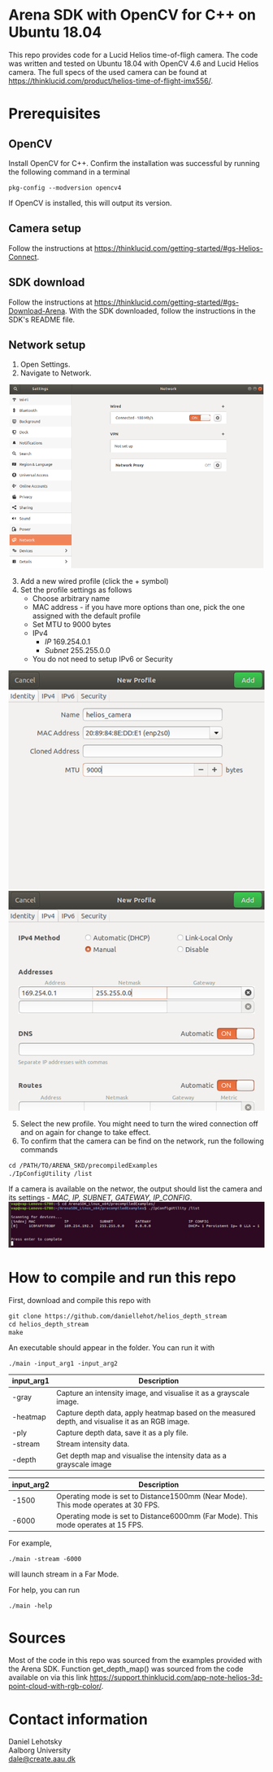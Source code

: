 # Arena SDK with OpenCV for C++ on Ubuntu 18.04
This repo provides code for a Lucid Helios time-of-fligh camera. The code was written and tested on Ubuntu 18.04 with OpenCV 4.6 and Lucid Helios camera. The full specs of the used camera can be found at https://thinklucid.com/product/helios-time-of-flight-imx556/. 

# Prerequisites

## OpenCV 
Install OpenCV for C++. Confirm the installation was successful by running the following command in a terminal
```
pkg-config --modversion opencv4
```
If OpenCV is installed, this will output its version.

## Camera setup
Follow the instructions at https://thinklucid.com/getting-started/#gs-Helios-Connect.

## SDK download 
Follow the instructions at https://thinklucid.com/getting-started/#gs-Download-Arena. With the SDK downloaded, follow the instructions in the SDK's README file. 

## Network setup
1. Open Settings.
2. Navigate to Network. 

<p align="center">
    <img src="img/network_settings.png" alt="img" width="500"/>
</p>

3. Add a new wired profile (click the + symbol)
4. Set the profile settings as follows 
    - Choose arbitrary name
    - MAC address - if you have more options than one, pick the one assigned with the default profile
    - Set MTU to 9000 bytes
    - IPv4
        - *IP* 169.254.0.1
        - *Subnet* 255.255.0.0
    - You do not need to setup IPv6 or Security

<p align="center">
    <img src="img/new_profile_1.png" alt="img"/>
    <img src="img/new_profile_2.png" alt="img"/>
</p>

5. Select the new profile. You might need to turn the wired connection off and on again for change to take effect. 
6. To confirm that the camera can be find on the network, run the following commands
```
cd /PATH/TO/ARENA_SKD/precompiledExamples
./IpConfigUtility /list
```
If a camera is available on the networ, the output should list the camera and its settings - *MAC, IP, SUBNET, GATEWAY, IP_CONFIG*.
![img](img/output.png)


# How to compile and run this repo
First, download and compile this repo with 
```
git clone https://github.com/daniellehot/helios_depth_stream
cd helios_depth_stream
make
```
An executable should appear in the folder. You can run it with
 ```
 ./main -input_arg1 -input_arg2
 ```
|input_arg1|Description|
|----------|--------------------------------------------------------------------------------------------------|
| -gray    | Capture an intensity image, and visualise it as a grayscale image.                               |
| -heatmap | Capture depth data, apply heatmap based on the measured depth, and visualise it as an RGB image. |
| -ply     | Capture depth data, save it as a ply file.                                                       |
| -stream  | Stream intensity data.                                                                           |
| -depth   | Get depth map and visualise the intensity data as a grayscale image                              |

|input_arg2|Description|
|----------|--------------------------------------------------------------------------------------------------|
| -1500    | Operating mode is set to Distance1500mm (Near Mode). This mode operates at 30 FPS.               |
| -6000    | Operating mode is set to Distance6000mm (Far Mode). This mode operates at 15 FPS.                |

For example, 
```
./main -stream -6000
``` 
will launch stream in a Far Mode.

For help, you can run
```
./main -help
```

# Sources
Most of the code in this repo was sourced from the examples provided with the Arena SDK. Function get_depth_map() was sourced from the code available on via this link https://support.thinklucid.com/app-note-helios-3d-point-cloud-with-rgb-color/.

# Contact information
Daniel Lehotsky<br/>
Aalborg University<br/>
dale@create.aau.dk
